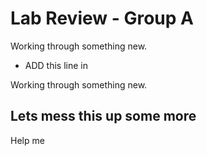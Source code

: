 # Lab Review - Group A
Working through something new.  

- ADD this line in

Working through something new.    
  
## Lets mess this up some more
Help me
